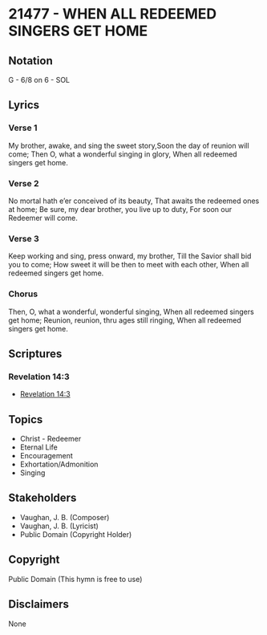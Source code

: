 # 21477 - WHEN ALL REDEEMED SINGERS GET HOME

## Notation

G - 6/8 on 6 - SOL

## Lyrics

### Verse 1

My brother, awake, and sing the sweet story,Soon the day of reunion will come; Then O, what a wonderful singing in glory, When all redeemed singers get home.



### Verse 2

No mortal hath e’er conceived of its beauty, That awaits the redeemed ones at home; Be sure, my dear brother, you live up to duty, For soon our Redeemer will come.



### Verse 3

Keep working and sing, press onward, my brother, Till the Savior shall bid you to come; How sweet it will be then to meet with each other, When all redeemed singers get home.


### Chorus

Then, O, what a wonderful, wonderful singing, When all redeemed singers get home; Reunion, reunion, thru ages still ringing, When all redeemed singers get home.


## Scriptures

### Revelation 14:3

- [Revelation 14:3](https://www.biblegateway.com/passage/?search=Revelation%2014%3A3)


## Topics

- Christ - Redeemer
- Eternal Life
- Encouragement
- Exhortation/Admonition
- Singing

## Stakeholders

- Vaughan, J. B. (Composer)
- Vaughan, J. B. (Lyricist)
- Public Domain (Copyright Holder)

## Copyright

Public Domain
(This hymn is free to use)

## Disclaimers

None

